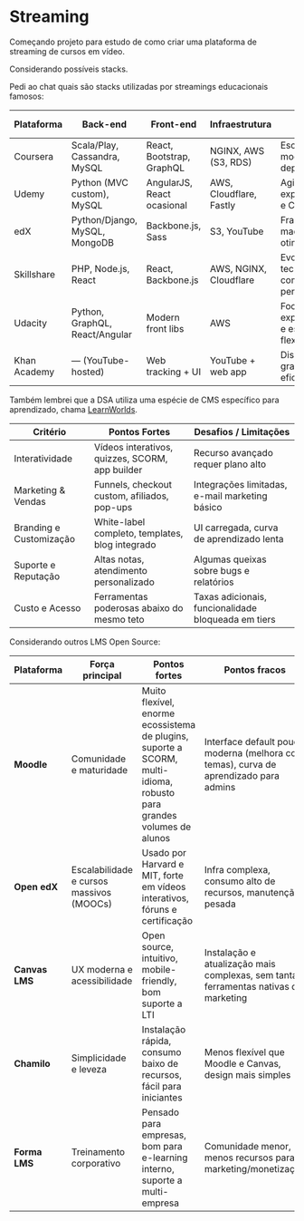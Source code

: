 # Streaming

Começando projeto para estudo de como criar uma plataforma de streaming de cursos em vídeo.

Considerando possíveis stacks.

Pedi ao chat quais são stacks utilizadas por streamings educacionais famosos:

| Plataforma   | Back-end                       | Front-end                  | Infraestrutura          | Por que funciona                              |
| ------------ | ------------------------------ | -------------------------- | ----------------------- | --------------------------------------------- |
| Coursera     | Scala/Play, Cassandra, MySQL   | React, Bootstrap, GraphQL  | NGINX, AWS (S3, RDS)    | Escalabilidade, modularidade e deploy ágil    |
| Udemy        | Python (MVC custom), MySQL     | AngularJS, React ocasional | AWS, Cloudflare, Fastly | Agilidade, experimentação e CDN global        |
| edX          | Python/Django, MySQL, MongoDB  | Backbone.js, Sass          | S3, YouTube             | Framework maduro e custo otimizado            |
| Skillshare   | PHP, Node.js, React            | React, Backbone.js         | AWS, NGINX, Cloudflare  | Evolução tecnológica com base em performance  |
| Udacity      | Python, GraphQL, React/Angular | Modern front libs          | AWS                     | Foco em experiência rica e estrutura flexível |
| Khan Academy | — (YouTube-hosted)             | Web tracking + UI          | YouTube + web app       | Disseminação gratuita e eficiente             |

Também lembrei que a DSA utiliza uma espécie de CMS específico para aprendizado, chama [LearnWorlds](https://www.learnworlds.com).

| Critério                | Pontos Fortes                                   | Desafios / Limitações                               |
| ----------------------- | ----------------------------------------------- | --------------------------------------------------- |
| Interatividade          | Vídeos interativos, quizzes, SCORM, app builder | Recurso avançado requer plano alto                  |
| Marketing & Vendas      | Funnels, checkout custom, afiliados, pop-ups    | Integrações limitadas, e-mail marketing básico      |
| Branding e Customização | White-label completo, templates, blog integrado | UI carregada, curva de aprendizado lenta            |
| Suporte e Reputação     | Altas notas, atendimento personalizado          | Algumas queixas sobre bugs e relatórios             |
| Custo e Acesso          | Ferramentas poderosas abaixo do mesmo teto      | Taxas adicionais, funcionalidade bloqueada em tiers |

Considerando outros LMS Open Source:

| Plataforma     | Força principal                          | Pontos fortes                                                                                                        | Pontos fracos                                                                         |
| -------------- | ---------------------------------------- | -------------------------------------------------------------------------------------------------------------------- | ------------------------------------------------------------------------------------- |
| **Moodle**     | Comunidade e maturidade                  | Muito flexível, enorme ecossistema de plugins, suporte a SCORM, multi-idioma, robusto para grandes volumes de alunos | Interface default pouco moderna (melhora com temas), curva de aprendizado para admins |
| **Open edX**   | Escalabilidade e cursos massivos (MOOCs) | Usado por Harvard e MIT, forte em vídeos interativos, fóruns e certificação                                          | Infra complexa, consumo alto de recursos, manutenção pesada                           |
| **Canvas LMS** | UX moderna e acessibilidade              | Open source, intuitivo, mobile-friendly, bom suporte a LTI                                                           | Instalação e atualização mais complexas, sem tantas ferramentas nativas de marketing  |
| **Chamilo**    | Simplicidade e leveza                    | Instalação rápida, consumo baixo de recursos, fácil para iniciantes                                                  | Menos flexível que Moodle e Canvas, design mais simples                               |
| **Forma LMS**  | Treinamento corporativo                  | Pensado para empresas, bom para e-learning interno, suporte a multi-empresa                                          | Comunidade menor, menos recursos para marketing/monetização                           |
